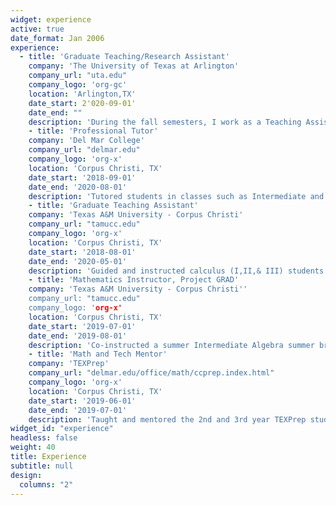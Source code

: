 ```yaml
---
widget: experience
active: true
date_format: Jan 2006
experience:
  - title: 'Graduate Teaching/Research Assistant'
    company: 'The University of Texas at Arlington'
    company_url: "uta.edu"
    company_logo: 'org-gc'
    location: 'Arlington,TX'
    date_start: 2'020-09-01'
    date_end: ""
    description: 'During the fall semesters, I work as a Teaching Assistant for the calculus instructors where I guide the students in the lab portion of their class with lab assignments.  During the spring semesters, I work directly with my advisors Dr. Li Wang and Dr. Ren-Cang Li on my current research pertaining to my dissertation.'  
    - title: 'Professional Tutor'
    company: 'Del Mar College'
    company_url: "delmar.edu"
    company_logo: 'org-x'
    location: 'Corpus Christi, TX'
    date_start: '2018-09-01'
    date_end: '2020-08-01'
    description: 'Tutored students in classes such as Intermediate and College Algebra up to Calculus and Differential Equations.  In addition, University Physics I & II.'  
    - title: 'Graduate Teaching Assistant'
    company: 'Texas A&M University - Corpus Christi'
    company_url: "tamucc.edu"
    company_logo: 'org-x'
    location: 'Corpus Christi, TX'
    date_start: '2018-08-01'
    date_end: '2020-05-01'
    description: 'Guided and instructed calculus (I,II,& III) students in MATLAB based labs which took concepts from lecture to an applied platform.'  
    - title: 'Mathematics Instructor, Project GRAD'
    company: 'Texas A&M University - Corpus Christi''
    company_url: "tamucc.edu"
    company_logo: 'org-x'
    location: 'Corpus Christi, TX'
    date_start: '2019-07-01'
    date_end: '2019-08-01'
    description: 'Co-instructed a summer Intermediate Algebra summer bridge class to incoming college freshman to test and aid in their college readiness.'  
    - title: 'Math and Tech Mentor'
    company: 'TEXPrep'
    company_url: "delmar.edu/office/math/ccprep.index.html"
    company_logo: 'org-x'
    location: 'Corpus Christi, TX'
    date_start: '2019-06-01'
    date_end: '2019-07-01'
    description: 'Taught and mentored the 2nd and 3rd year TEXPrep students in their respective subjects such as physics, basic group theory, scientific research, statistics, logic, modular arithmetic, and professional writing.'   
widget_id: "experience"
headless: false
weight: 40
title: Experience
subtitle: null
design:
  columns: "2"
---
```

